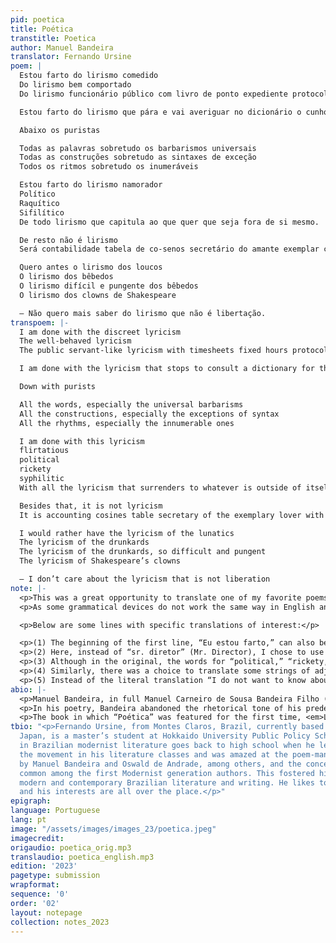 ```yaml
---
pid: poetica
title: Poética
transtitle: Poetica
author: Manuel Bandeira
translator: Fernando Ursine
poem: |
  Estou farto do lirismo comedido
  Do lirismo bem comportado
  Do lirismo funcionário público com livro de ponto expediente protocolo e manifestações de apreço ao sr. diretor

  Estou farto do lirismo que pára e vai averiguar no dicionário o cunho vernáculo de um vocábulo

  Abaixo os puristas

  Todas as palavras sobretudo os barbarismos universais
  Todas as construções sobretudo as sintaxes de exceção
  Todos os ritmos sobretudo os inumeráveis

  Estou farto do lirismo namorador
  Político
  Raquítico
  Sifilítico
  De todo lirismo que capitula ao que quer que seja fora de si mesmo.

  De resto não é lirismo
  Será contabilidade tabela de co-senos secretário do amante exemplar com cem modelos de cartas e as diferentes maneiras de agradar às mulheres, etc.

  Quero antes o lirismo dos loucos
  O lirismo dos bêbedos
  O lirismo difícil e pungente dos bêbedos
  O lirismo dos clowns de Shakespeare

  — Não quero mais saber do lirismo que não é libertação.
transpoem: |-
  I am done with the discreet lyricism
  The well-behaved lyricism
  The public servant-like lyricism with timesheets fixed hours protocols and showing how much they appreciate the mr. big boss

  I am done with the lyricism that stops to consult a dictionary for the vernacular nature of a word

  Down with purists

  All the words, especially the universal barbarisms
  All the constructions, especially the exceptions of syntax
  All the rhythms, especially the innumerable ones

  I am done with this lyricism
  flirtatious
  political
  rickety
  syphilitic
  With all the lyricism that surrenders to whatever is outside of itself

  Besides that, it is not lyricism
  It is accounting cosines table secretary of the exemplary lover with a hundred letter templates and the different ways to please women, etc.

  I would rather have the lyricism of the lunatics
  The lyricism of the drunkards
  The lyricism of the drunkards, so difficult and pungent
  The lyricism of Shakespeare’s clowns

  – I don’t care about the lyricism that is not liberation
note: |-
  <p>This was a great opportunity to translate one of my favorite poems. “Poética,” with its very modernist manifesto-like tone, struck a chord with me the first time I read it. The poem speaks to a return to lyricism that, instead of being perceived as bureaucratic like its Parnassian predecessors, is modern, pungent, and critical. At the same time, it asks and allows for a series of innovations considered impossible in previous Brazilian literary movements. I hope to live up to Bandeira’s original and adequately convey the poem-as-a-joke, which is simultaneously political and comical.</p>
  <p>As some grammatical devices do not work the same way in English and Portuguese, there was a need for compromises like the ones in the notes above. Nevertheless, trying to find a way around it during the translation process was quite enjoyable.</p>

  <p>Below are some lines with specific translations of interest:</p>

  <p>(1) The beginning of the first line, “Eu estou farto,” can also be translated as “I am tired” and similar expressions, but I chose to use “I am done” to give the translation a more contemporary tone.</p>
  <p>(2) Here, instead of “sr. diretor” (Mr. Director), I chose to use “mr. big boss” to add to the general comic tone present in the poem.</p>
  <p>(3) Although in the original, the words for “political,” “rickety,” and “syphilitic” rhyme, there was no better alternative to translate into English than the current attempt. In addition, since in Portuguese adjectives usually come after the noun they modify, I had to adapt the rhythm for the fifth stanza, positioning “lyricism” after the last adjective.</p>
  <p>(4) Similarly, there was a choice to translate some strings of adjectives as they would be written in Portuguese to create the tone to close the poem in a manifesto-like nature.</p>
  <p>(5) Instead of the literal translation “I do not want to know about (…),” I preferred to use a more casual “I don’t care.”</p>
abio: |-
  <p>Manuel Bandeira, in full Manuel Carneiro de Sousa Bandeira Filho (b. April 19, 1886, in Recife, Brazil, and died Oct. 13, 1968, Rio de Janeiro) was one of the principal figures in the Brazilian literary movement known as modernismo. In addition to writing poetry, he was a translator, critic, anthologist, and literary historian.</p>
  <p>In his poetry, Bandeira abandoned the rhetorical tone of his predecessors and used colloquial Brazilian speech to treat prosaic themes and everyday events with directness and humor. His poems’ themes were simultaneously related to daily life and universal topics, often using a “poem-as-a-joke” approach to deal with forms and inspirations that the academic tradition of his time considered vulgar.</p>
  <p>The book in which “Poética” was featured for the first time, <em>Libertinagem</em> (1930), is regarded as one of the essential books in Brazilian poetry. In the book, Bandeira brings us poems that were not only remarkable to his career but also contributed significantly to modernisto literature and Brazilian poetry in general. Furthermore, the book crowns Bandeira’s transition to modernismo in its use of free verse, colloquial language, unconventional syntax, and themes based on Brazilian folklore.</p>
tbio: "<p>Fernando Ursine, from Montes Claros, Brazil, currently based in Sapporo,
  Japan, is a master’s student at Hokkaido University Public Policy School. His interest
  in Brazilian modernist literature goes back to high school when he learned about
  the movement in his literature classes and was amazed at the poem-manifestos written
  by Manuel Bandeira and Oswald de Andrade, among others, and the concept of “poem-as-a-joke,”
  common among the first Modernist generation authors. This fostered his passion for
  modern and contemporary Brazilian literature and writing. He likes to learn things,
  and his interests are all over the place.</p>"
epigraph:
language: Portuguese
lang: pt
image: "/assets/images/images_23/poetica.jpeg"
imagecredit:
origaudio: poetica_orig.mp3
translaudio: poetica_english.mp3
edition: '2023'
pagetype: submission
wrapformat:
sequence: '0'
order: '02'
layout: notepage
collection: notes_2023
---
```

